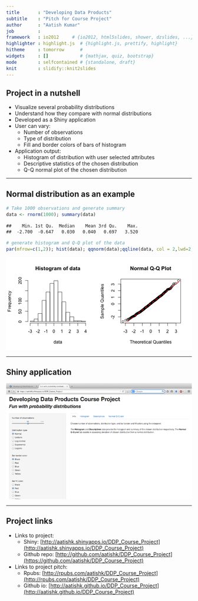 ```yaml
---
title       : "Developing Data Products"
subtitle    : "Pitch for Course Project"
author      : "Aatish Kumar"
job         : 
framework   : io2012     # {io2012, html5slides, shower, dzslides, ...}
highlighter : highlight.js  # {highlight.js, prettify, highlight}
hitheme     : tomorrow      # 
widgets     : []            # {mathjax, quiz, bootstrap}
mode        : selfcontained # {standalone, draft}
knit        : slidify::knit2slides
---
```


## Project in a nutshell

- Visualize several probability distributions
- Understand how they compare with normal distributions
- Developed as a Shiny application
- User can vary:
  - Number of observations
  - Type of distribution
  - Fill and border colors of bars of histogram
- Application output:
  - Histogram of distribution with user selected attributes
  - Descriptive statistics of the chosen distribution
  - Q-Q normal plot of the chosen distribution

--- 
## Normal distribution as an example


```r
# Take 1000 observations and generate summary
data <- rnorm(1000); summary(data)
```

```
##    Min. 1st Qu.  Median    Mean 3rd Qu.    Max. 
##  -2.700  -0.647   0.030   0.040   0.697   3.520
```

```r
# generate histogram and Q-Q plot of the data
par(mfrow=c(1,2)); hist(data); qqnorm(data);qqline(data, col = 2,lwd=2,lty=2)
```

![plot of chunk unnamed-chunk-1](assets/fig/unnamed-chunk-1.png) 

---
## Shiny application
![Shiny Application](./shiny_app2.png)

---
## Project links
- Links to project:
  - Shiny: [http://aatishk.shinyapps.io/DDP_Course_Project](http://aatishk.shinyapps.io/DDP_Course_Project)
  - Github repo: [http://github.com/aatishk/DDP_Course_Project](https://github.com/aatishk/DDP_Course_Project)
- Links to project pitch:
  - Rpubs: [http://rpubs.com/aatishk/DDP_Course_Project](http://rpubs.com/aatishk/DDP_Course_Project)
  - Github io: [http://aatishk.github.io/DDP_Course_Project](http://aatishk.github.io/DDP_Course_Project)

